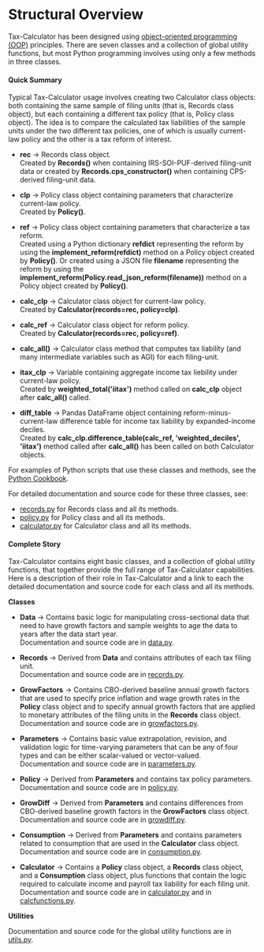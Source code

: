 Structural Overview
===================

Tax-Calculator has been designed using [object-oriented programming (OOP)](https://www.programiz.com/python-programming/object-oriented-programming) principles. There are seven classes and a collection of global utility functions, but most Python programming involves using only a few methods in three classes.

#### Quick Summary

Typical Tax-Calculator usage involves creating two Calculator class objects: both containing the same sample of filing units (that is, Records class object), but each containing a different tax policy (that is, Policy class object). The idea is to compare the calculated tax liabilities of the sample units under the two different tax policies, one of which is usually current-law policy and the other is a tax reform of interest.

*   **rec** → Records class object.  
    Created by **Records()** when containing IRS-SOI-PUF-derived filing-unit data or created by **Records.cps_constructor()** when containing CPS-derived filing-unit data.

*   **clp** → Policy class object containing parameters that characterize current-law policy.  
    Created by **Policy()**.

*   **ref** → Policy class object containing parameters that characterize a tax reform.  
    Created using a Python dictionary **refdict** representing the reform by using the **implement_reform(refdict)** method on a Policy object created by **Policy()**. Or created using a JSON file **filename** representing the reform by using the **implement_reform(Policy.read_json_reform(filename))** method on a Policy object created by **Policy()**.

*   **calc_clp** → Calculator class object for current-law policy.  
    Created by **Calculator(records=rec, policy=clp)**.

*   **calc_ref** → Calculator class object for reform policy.  
    Created by **Calculator(records=rec, policy=ref)**.

*   **calc_all()** → Calculator class method that computes tax liability (and many intermediate variables such as AGI) for each filing-unit.

*   **itax_clp** → Variable containing aggregate income tax liebility under current-law policy.  
    Created by **weighted_total('iitax')** method called on **calc_clp** object after **calc_all()** called.

*   **diff_table** → Pandas DataFrame object containing reform-minus-current-law difference table for income tax liability by expanded-income deciles.  
    Created by **calc_clp.difference_table(calc_ref, 'weighted_deciles', 'iitax')** method called after **calc_all()** has been called on both Calculator objects.

For examples of Python scripts that use these classes and methods, see the [Python Cookbook](https://pslmodels.github.io/Tax-Calculator/cookbook.html).

For detailed documentation and source code for these three classes, see:

*   [records.py](https://github.com/PSLmodels/Tax-Calculator/blob/master/taxcalc/records.py) for Records class and all its methods.
*   [policy.py](https://github.com/PSLmodels/Tax-Calculator/blob/master/taxcalc/policy.py) for Policy class and all its methods.
*   [calculator.py](https://github.com/PSLmodels/Tax-Calculator/blob/master/taxcalc/calculator.py) for Calculator class and all its methods.

#### Complete Story

Tax-Calculator contains eight basic classes, and a collection of global utility functions, that together provide the full range of Tax-Calculator capabilities. Here is a description of their role in Tax-Calculator and a link to each the detailed documentation and source code for each class and all its methods.

**Classes**

*   **Data** → Contains basic logic for manipulating cross-sectional data that need to have growth factors and sample weights to age the data to years after the data start year.  
    Documentation and source code are in [data.py](https://github.com/PSLmodels/Tax-Calculator/blob/master/taxcalc/data.py).

*   **Records** → Derived from **Data** and contains attributes of each tax filing unit.  
    Documentation and source code are in [records.py](https://github.com/PSLmodels/Tax-Calculator/blob/master/taxcalc/records.py).

*   **GrowFactors** → Contains CBO-derived baseline annual growth factors that are used to specify price inflation and wage growth rates in the **Policy** class object and to specify annual growth factors that are applied to monetary attributes of the filing units in the **Records** class object.  
    Documentation and source code are in [growfactors.py](https://github.com/PSLmodels/Tax-Calculator/blob/master/taxcalc/growfactors.py).

*   **Parameters** → Contains basic value extrapolation, revision, and validation logic for time-varying parameters that can be any of four types and can be either scalar-valued or vector-valued.  
    Documentation and source code are in [parameters.py](https://github.com/PSLmodels/Tax-Calculator/blob/master/taxcalc/parameters.py).

*   **Policy** → Derived from **Parameters** and contains tax policy parameters.  
    Documentation and source code are in [policy.py](https://github.com/PSLmodels/Tax-Calculator/blob/master/taxcalc/policy.py).

*   **GrowDiff** → Derived from **Parameters** and contains differences from CBO-derived baseline growth factors in the **GrowFactors** class object.  
    Documentation and source code are in [growdiff.py](https://github.com/PSLmodels/Tax-Calculator/blob/master/taxcalc/growdiff.py).

*   **Consumption** → Derived from **Parameters** and contains parameters related to consumption that are used in the **Calculator** class object.  
    Documentation and source code are in [consumption.py](https://github.com/PSLmodels/Tax-Calculator/blob/master/taxcalc/consumption.py).

*   **Calculator** → Contains a **Policy** class object, a **Records** class object, and a **Consumption** class object, plus functions that contain the logic required to calculate income and payroll tax liability for each filing unit.  
    Documentation and source code are in [calculator.py](https://github.com/PSLmodels/Tax-Calculator/blob/master/taxcalc/calculator.py) and in [calcfunctions.py](https://github.com/PSLmodels/Tax-Calculator/blob/master/taxcalc/calcfunctions.py).

**Utilities**

Documentation and source code for the global utility functions are in [utils.py](https://github.com/PSLmodels/Tax-Calculator/blob/master/taxcalc/utils.py).